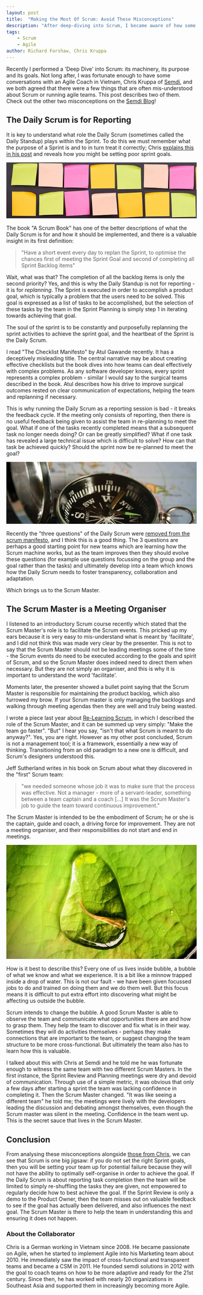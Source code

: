 ```yaml
---
layout: post
title:  "Making the Most Of Scrum: Avoid These Misconceptions"
description: "After deep-diving into Scrum, I became aware of how some of the roles and events may be mis-conceived. A discussion with an Agile Coach then revealed more evidence that some things sometimes aren't done to get the most out of Scrum. Read about them here."
tags:
    - Scrum
    - Agile
author: Richard Forshaw, Chris Kruppa
---
```


Recently I performed a 'Deep Dive' into Scrum: its machinery, its purpose and its goals. Not long after, I was fortunate enough to have some conversations with an Agile Coach in Vietnam, Chris Kruppa of [Semdi](https://www.semdi.vn/), and we both agreed that there were a few things that are often mis-understood about Scrum or running agile teams. This post describes two of them. Check out the other two misconceptions on the [Semdi Blog](https://www.semdi.vn/2022/12/making-the-most-of-scrum-avoid-these-misconceptions/)!


## The Daily Scrum is for Reporting

It is key to understand what role the Daily Scrum (sometimes called the Daily Standup) plays within the Sprint. To do this we must remember what the purpose of a Sprint is and to in turn treat it correctly; Chris [explains this in his post](https://www.semdi.vn/2022/12/making-the-most-of-scrum-avoid-these-misconceptions/) and reveals how you might be setting poor sprint goals.

![Postit notes](images/postits.jpg)

The book "A Scrum Book" has one of the better descriptions of what the Daily Scrum is for and how it should be implemented, and there is a valuable insight in its first definition:

> "Have a short event every day to replan the Sprint, to optimise the chances first of meeting the Sprint Goal and second of completing all Sprint Backlog items"

Wait, what was that? The completion of all the backlog items is only the second priority? Yes, and this is why the Daily Standup is not for reporting - it is for *replanning*. The Sprint is executed in order to accomplish a product goal, which is typically a problem that the users need to be solved. This goal is expressed as a list of tasks to be accomplished, but the selection of these tasks by the team in the Sprint Planning is simply step 1 in iterating towards achieving that goal.

The soul of the sprint is to be constantly and purposefully replanning the sprint activities to achieve the sprint goal, and the heartbeat of the Sprint is the Daily Scrum.

I read "The Checklist Manifesto" by Atul Gawande recently. It has a deceptively misleading title. The central narrative may be about creating effective checklists but the book dives into how teams can deal effectively with complex problems. As any software developer knows, every sprint represents a complex problem - similar I would say to the surgical teams described in the book. Atul describes how his drive to improve surgical outcomes rested on clear communication of expectations, helping the team and replanning if necessary.

This is why running the Daily Scrum as a reporting session is bad - it breaks the feedback cycle. If the meeting only consists of reporting, then there is no useful feedback being given to assist the team in re-planning to meet the goal. What if one of the tasks recently completed means that a subsequent task no longer needs doing? Or can be greatly simplified? What if one task has revealed a large technical issue which is difficult to solve? How can that task be achieved quickly? Should the sprint now be re-planned to meet the goal?

![Map and compass](images/mapcompass.jpg)

Recently the "three questions" of the Daily Scrum were [removed from the scrum manifesto](https://www.scrum.org/resources/blog/going-beyond-three-questions-daily-scrum), and I think this is a good thing. The 3 questions are perhaps a good starting point for new teams which are learning how the Scrum machine works, but as the team improves then they should evolve these questions (for example use questions focussing on the group and the goal rather than the tasks) and ultimately develop into a team which knows how the Daily Scrum needs to foster transparency, collaboration and adaptation.

Which brings us to the Scrum Master.


## The Scrum Master is a Meeting Organiser

I listened to an introductory Scrum course recently which stated that the Scrum Master's role is to facilitate the Scrum events. This pricked up my ears because it is very easy to mis-understand what is meant by 'facilitate', and I did not think this was made very clear by the presenter. This is not to say that the Scrum Master should not be leading meetings some of the time - the Scrum events do need to be executed according to the goals and spirit of Scrum, and so the Scrum Master does indeed need to direct them when necessary. But they are not simply an organiser, and this is why it is important to understand the word 'facilitate'.

Moments later, the presenter showed a bullet point saying that the Scrum Master is responsible for maintaining the product backlog, which also furrowed my brow. If your Scrum master is only managing the backlogs and walking through meeting agendas then they are well and truly being wasted.

I wrote a piece last year about [Re-Learning Scrum](../2021-11-21-understanding-scrum-part-2), in which I described the role of the Scrum Master, and it can be summed up very simply: "Make the team go faster". "But" I hear you say, "isn't that what Scrum is meant to do anyway?". Yes, you are right. However as my other post concluded, Scrum is not a management tool; it is a framework, essentially a new way of thinking. Transitioning from an old paradigm to a new one is difficult, and Scrum's designers understood this.

Jeff Sutherland writes in his book on Scrum about what they discovered in the "first" Scrum team:

> "we needed someone whose job it was to make sure that the process was effective. Not a manager - more of a servant-leader, something between a team captain and a coach [...] It was the Scrum Master's job to guide the team toward continuous improvement."

The Scrum Master is intended to be the embodiment of Scrum; he or she is the captain, guide and coach, a driving force for improvement. They are not a meeting organiser, and their responsibilities do not start and end in meetings.

![Minnow in a bubble](images/minnow_bubble.jpg)

How is it best to describe this?  Every one of us lives inside bubble, a bubble of what we know and what we experience. It is a bit like a minnow trapped inside a drop of water. This is not our fault - we have been given focussed jobs to do and trained on doing them and we do them well. But this focus means it is difficult to put extra effort into discovering what might be affecting us outside the bubble.

Scrum intends to change the bubble. A good Scrum Master is able to observe the team and communicate what opportunities there are and how to grasp them. They help the team to discover and fix what is in their way. Sometimes they will do activities themselves - perhaps they make connections that are important to the team, or suggest changing the team structure to be more cross-functional. But ultimately the team also has to learn how this is valuable.

I talked about this with Chris at Semdi and he told me he was fortunate enough to witness the same team with two different Scrum Masters. In the first instance, the Sprint Review and Planning meetings were dry and devoid of communication. Through use of a simple metric, it was obvious that only a few days after starting a sprint the team was lacking confidence in completing it. Then the Scrum Master changed. "It was like seeing a different team" he told me; the meetings were lively with the developers leading the discussion and debating amongst themselves, even though the Scrum master was silent in the meeting. Confidence in the team went up. This is the secret sauce that lives in the Scrum Master.

## Conclusion

From analysing these misconceptions alongside [those from Chris](https://www.semdi.vn/2022/12/making-the-most-of-scrum-avoid-these-misconceptions/), we can see that Scrum is one big jigsaw: if you do not set the right Sprint goals, then you will be setting your team up for potential failure because they will not have the ability to optimally self-organise in order to achieve the goal. If the Daily Scrum is about reporting task completion then the team will be limited to simply re-shuffling the tasks they are given, not empowered to regularly decide how to best achieve the goal. If the Sprint Review is only a demo to the Product Owner, then the team misses out on valuable feedback to see if the goal has actually been delivered, and also influences the next goal. The Scrum Master is there to help the team in understanding this and ensuring it does not happen.


### About the Collaborator

Chris is a German working in Vietnam since 2008. He became passionate on Agile, when he started to implement Agile into his Marketing team about 2010. He immediately saw the impact of cross-functional and transparent teams and became a CSM in 2011. He founded semdi solutions in 2012 with the goal to coach teams on how to be more adaptive and ready for the 21st century. Since then, he has worked with nearly 20 organizations in Southeast Asia and supported them in increasingly becoming more Agile.
